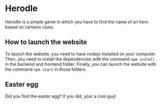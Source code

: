 # Herodle

Herodle is a simple game in which you have to find the name of an hero based
on certains clues.

## How to launch the website

To launch the website, you need to have nodejs installed on your computer.
Then, you need to install the dependencies with the command `npm install` in the backend and frontend folder.
Finally, you can launch the website with the command `npm start` in those folders.

## Easter egg

Did you find the easter egg? If you did, your a cool guy!
